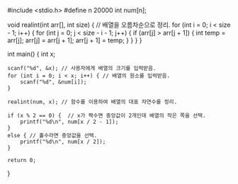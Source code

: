 #include <stdio.h>
#define n  20000
int num[n];

void realint(int arr[], int size) { // 배열을 오름차순으로 정리.
    for (int i = 0; i < size - 1; i++) {
        for (int j = 0; j < size - i - 1; j++) { 
            if (arr[j] > arr[j + 1]) {
                int temp = arr[j];
                arr[j] = arr[j + 1];
                arr[j + 1] = temp;
            }
        }
    }
}

int main() {
    int x;

    scanf("%d", &x); // 사용자에게 배열의 크기를 입력받음.
    for (int i = 0; i < x; i++) { // 배열의 원소를 입력받음.
        scanf("%d", &num[i]);
    }

    realint(num, x); // 함수를 이용하여 배열의 대표 자연수를 정리.

    if (x % 2 == 0) {  // x가 짝수면 중앙값이 2개인데 배열의 작은 쪽을 선택.
        printf("%d\n", num[x / 2 - 1]);
    }
    else { // 홀수라면 중앙값을 선택.
        printf("%d\n", num[x / 2]);
    }

    return 0;
}
